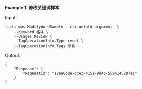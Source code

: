 **Example 1: 修改关键词样本**



Input: 

```
tccli mps ModifyWordSample --cli-unfold-argument  \
    --Keyword 格斗 \
    --Usages Review \
    --TagOperationInfo.Type reset \
    --TagOperationInfo.Tags 涉暴
```

Output: 
```
{
    "Response": {
        "RequestId": "12ae8d8e-dce3-4151-9d4b-5594145287e1"
    }
}
```

